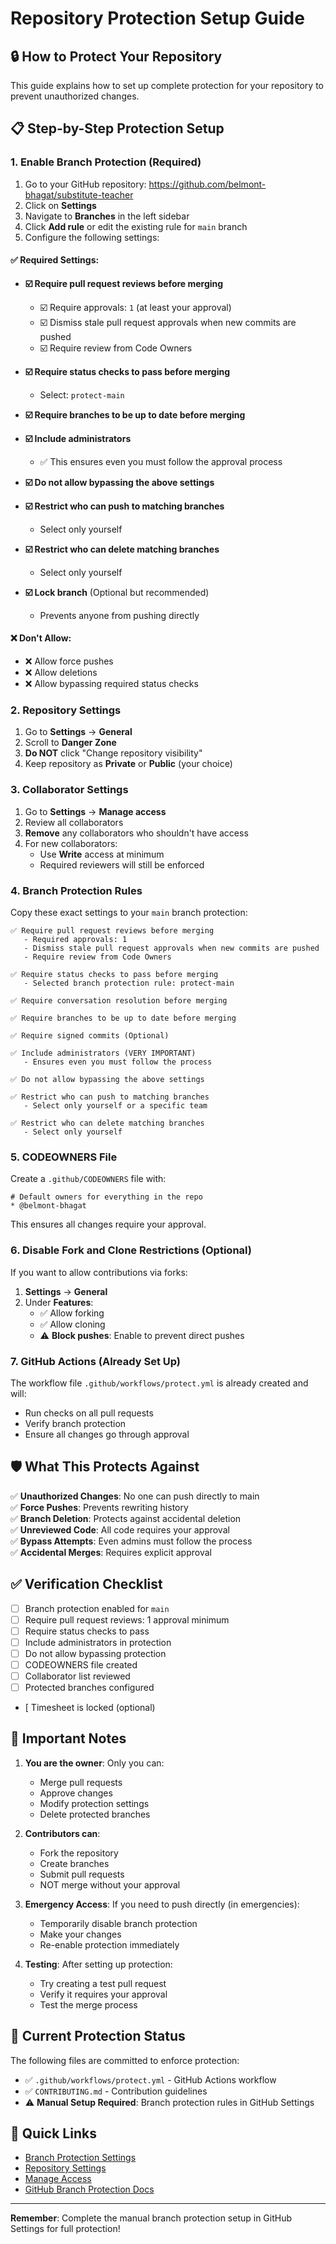 # Repository Protection Setup Guide

## 🔒 How to Protect Your Repository

This guide explains how to set up complete protection for your repository to prevent unauthorized changes.

## 📋 Step-by-Step Protection Setup

### 1. Enable Branch Protection (Required)

1. Go to your GitHub repository: https://github.com/belmont-bhagat/substitute-teacher
2. Click on **Settings**
3. Navigate to **Branches** in the left sidebar
4. Click **Add rule** or edit the existing rule for `main` branch
5. Configure the following settings:

#### ✅ Required Settings:

- **☑️ Require pull request reviews before merging**
  - ☑️ Require approvals: `1` (at least your approval)
  - ☑️ Dismiss stale pull request approvals when new commits are pushed
  - ☑️ Require review from Code Owners

- **☑️ Require status checks to pass before merging**
  - Select: `protect-main`

- **☑️ Require branches to be up to date before merging**

- **☑️ Include administrators**
  - ✅ This ensures even you must follow the approval process

- **☑️ Do not allow bypassing the above settings**

- **☑️ Restrict who can push to matching branches**
  - Select only yourself

- **☑️ Restrict who can delete matching branches**
  - Select only yourself

- **☑️ Lock branch** (Optional but recommended)
  - Prevents anyone from pushing directly

#### ❌ Don't Allow:

- ❌ Allow force pushes
- ❌ Allow deletions
- ❌ Allow bypassing required status checks

### 2. Repository Settings

1. Go to **Settings** → **General**
2. Scroll to **Danger Zone**
3. **Do NOT** click "Change repository visibility"
4. Keep repository as **Private** or **Public** (your choice)

### 3. Collaborator Settings

1. Go to **Settings** → **Manage access**
2. Review all collaborators
3. **Remove** any collaborators who shouldn't have access
4. For new collaborators:
   - Use **Write** access at minimum
   - Required reviewers will still be enforced

### 4. Branch Protection Rules

Copy these exact settings to your `main` branch protection:

```
✅ Require pull request reviews before merging
   - Required approvals: 1
   - Dismiss stale pull request approvals when new commits are pushed
   - Require review from Code Owners

✅ Require status checks to pass before merging
   - Selected branch protection rule: protect-main

✅ Require conversation resolution before merging

✅ Require branches to be up to date before merging

✅ Require signed commits (Optional)

✅ Include administrators (VERY IMPORTANT)
   - Ensures even you must follow the process

✅ Do not allow bypassing the above settings

✅ Restrict who can push to matching branches
   - Select only yourself or a specific team

✅ Restrict who can delete matching branches
   - Select only yourself
```

### 5. CODEOWNERS File

Create a `.github/CODEOWNERS` file with:

```
# Default owners for everything in the repo
* @belmont-bhagat
```

This ensures all changes require your approval.

### 6. Disable Fork and Clone Restrictions (Optional)

If you want to allow contributions via forks:

1. **Settings** → **General**
2. Under **Features**:
   - ✅ Allow forking
   - ✅ Allow cloning
   - ⚠️ **Block pushes**: Enable to prevent direct pushes

### 7. GitHub Actions (Already Set Up)

The workflow file `.github/workflows/protect.yml` is already created and will:
- Run checks on all pull requests
- Verify branch protection
- Ensure all changes go through approval

## 🛡️ What This Protects Against

✅ **Unauthorized Changes**: No one can push directly to main  
✅ **Force Pushes**: Prevents rewriting history  
✅ **Branch Deletion**: Protects against accidental deletion  
✅ **Unreviewed Code**: All code requires your approval  
✅ **Bypass Attempts**: Even admins must follow the process  
✅ **Accidental Merges**: Requires explicit approval  

## ✅ Verification Checklist

- [ ] Branch protection enabled for `main`
- [ ] Require pull request reviews: 1 approval minimum
- [ ] Require status checks to pass
- [ ] Include administrators in protection
- [ ] Do not allow bypassing protection
- [ ] CODEOWNERS file created
- [ ] Collaborator list reviewed
- [ ] Protected branches configured
- [ Timesheet is locked (optional)

## 🚨 Important Notes

1. **You are the owner**: Only you can:
   - Merge pull requests
   - Approve changes
   - Modify protection settings
   - Delete protected branches

2. **Contributors can**:
   - Fork the repository
   - Create branches
   - Submit pull requests
   - NOT merge without your approval

3. **Emergency Access**: If you need to push directly (in emergencies):
   - Temporarily disable branch protection
   - Make your changes
   - Re-enable protection immediately

4. **Testing**: After setting up protection:
   - Try creating a test pull request
   - Verify it requires your approval
   - Test the merge process

## 📝 Current Protection Status

The following files are committed to enforce protection:

- ✅ `.github/workflows/protect.yml` - GitHub Actions workflow
- ✅ `CONTRIBUTING.md` - Contribution guidelines
- ⚠️ **Manual Setup Required**: Branch protection rules in GitHub Settings

## 🔗 Quick Links

- [Branch Protection Settings](https://github.com/belmont-bhagat/substitute-teacher/settings/branches)
- [Repository Settings](https://github.com/belmont-bhagat/substitute-teacher/settings)
- [Manage Access](https://github.com/belmont-bhagat/substitute-teacher/settings/access)
- [GitHub Branch Protection Docs](https://docs.github.com/en/repositories/configuring-branches-and-merges-in-your-repository/managing-protected-branches)

---

**Remember**: Complete the manual branch protection setup in GitHub Settings for full protection!
